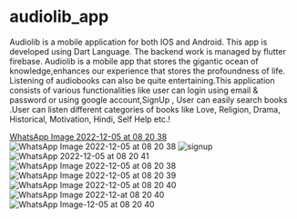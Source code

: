 
# audiolib_app

Audiolib is a mobile application for both IOS and Android. This app is developed using Dart Language. The backend work is managed by flutter firebase. 
Audiolib is a mobile app that stores the gigantic ocean of knowledge,enhances our experience that stores the profoundness of life. 
Listening of audiobooks can also be quite entertaining.This application consists of various functionalities like user can login using email & password or using google 
account,SignUp , User can easily search books .User can listen different categories of books like Love, Religion, Drama, Historical, Motivation, Hindi, Self Help etc.!


[WhatsApp Image 2022-12-05 at 08 20 38](https://user-images.githubusercontent.com/99281921/205943222-6caa74a0-a808-41c4-bb00-c7c8b0c0fc2f.jpg)
![WhatsApp Image 2022-12-05 at 08 20 38](https://user-images.githubusercontent.com/99281921/205943278-c23bc338-c825-444e-aa78-7ec62b5dc50d.jpg)
![signup](https://user-images.githubusercontent.com/99281921/205944237-d037596b-12f9-430c-972b-dfdfe532ccc9.jpg)
![WhatsApp 2022-12-05 at 08 20 41](https://user-images.githubusercontent.com/99281921/205943647-dace83fc-1667-45b7-811e-e397654f3b3f.jpg)
![WhatsApp Image 2022-12-05 at 08 20 38](https://user-images.githubusercontent.com/99281921/205943661-caa56a93-d78e-4d4e-ba31-b1039227533a.jpg)
![WhatsApp Image 2022-12-05 at 08 20 39](https://user-images.githubusercontent.com/99281921/205943665-411c7505-7ada-4cfe-b20a-45e1c6dc5d39.jpg)
![WhatsApp Image 2022-12-05 at 08 20 40](https://user-images.githubusercontent.com/99281921/205943678-3eba324b-11ee-4890-9147-384dc1f49c8c.jpg)
![WhatsApp Image 2022-12-at 08 20 40](https://user-images.githubusercontent.com/99281921/205943690-1cc61d3e-a806-4d70-9aa2-159df53f1af6.jpg)
![WhatsApp Image-12-05 at 08 20 40](https://user-images.githubusercontent.com/99281921/205943700-3b648de9-7e15-4f12-9a36-6782224e2d75.jpg)
